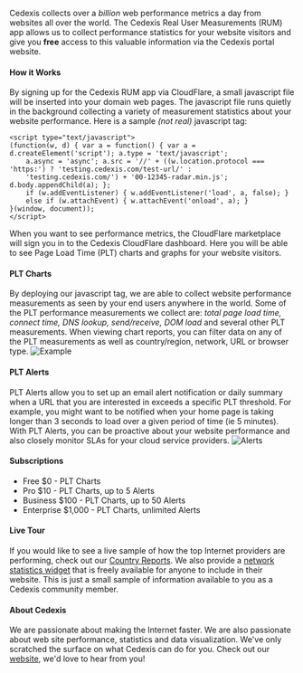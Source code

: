 Cedexis collects over a <em>billion</em> web performance metrics a day from websites all over the world. The Cedexis Real User Measurements (RUM) app allows us to collect performance statistics for your website visitors and give you <strong>free</strong> access to this valuable information via the Cedexis portal website.

#### How it Works
By signing up for the Cedexis RUM app via CloudFlare, a small javascript file will be inserted into your domain web pages.  The javascript file runs quietly in the background collecting a variety of measurement statistics about your website performance.
Here is a sample <em>(not real)</em> javascript tag:

    <script type="text/javascript">
    (function(w, d) { var a = function() { var a = d.createElement('script'); a.type = 'text/javascript';
        a.async = 'async'; a.src = '//' + ((w.location.protocol === 'https:') ? 'testing.cedexis.com/test-url/' :
        'testing.cedexis.com/') + '00-12345-radar.min.js'; d.body.appendChild(a); };
        if (w.addEventListener) { w.addEventListener('load', a, false); }
        else if (w.attachEvent) { w.attachEvent('onload', a); }
    }(window, document));
    </script>


When you want to see performance metrics, the CloudFlare marketplace will sign you in to the Cedexis CloudFlare dashboard.  Here you will be able to see Page Load Time (PLT) charts and graphs for your website visitors.

#### PLT Charts
By deploying our javascript tag, we are able to collect website performance measurements as seen by your end users anywhere in the world.
Some of the PLT performance measurements we collect are: <em>total page load time, connect time, DNS lookup, send/receive, DOM load</em> and several other PLT measurements.  When viewing chart reports, you can filter data on any of the PLT measurements as well as country/region, network, URL or browser type.
![Example](/images/apps/cedexis_radar/plt-charts.png "Sample PLT Charts")

#### PLT Alerts
PLT Alerts allow you to set up an email alert notification or daily summary when a URL that you are interested in exceeds a specific PLT threshold. For example, you might want to be notified when your home page is taking longer than 3 seconds to load over a given period of time (ie 5 minutes).  With PLT Alerts, you can be proactive about your website performance and also closely monitor SLAs for your cloud service providers.
![Alerts](/images/apps/cedexis_radar/alerts-screen.png "Sample PLT Alerts")

#### Subscriptions
- Free $0 - PLT Charts
- Pro $10 - PLT Charts, up to 5 Alerts
- Business $100 - PLT Charts, up to 50 Alerts
- Enterprise $1,000 - PLT Charts, unlimited Alerts

#### Live Tour
If you would like to see a live sample of how the top Internet providers are performing, check out our [Country Reports](http://www.cedexis.com/reports/#?report=isp&country=US).  We also provide a [network statistics widget](http://www.cedexis.com/reports/widget.html) that is freely available for anyone to include in their website.  This is just a small sample of information available to you as a Cedexis community member.

#### About Cedexis
We are passionate about making the Internet faster.  We are also passionate about web site performance, statistics and data visualization.  We've only scratched the surface on what Cedexis can do for you.  Check out our [website](http://www.cedexis.com), we'd love to hear from you!

